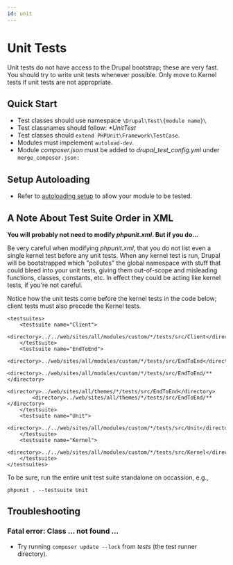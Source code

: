 ```yaml
---
id: unit
---
```

# Unit Tests

Unit tests do not have access to the Drupal bootstrap; these are very fast.  You should try to write unit tests whenever possible.  Only move to Kernel tests if unit tests are not appropriate.

## Quick Start

* Test classes should use namespace `\Drupal\Test\{module name}\`
* Test classnames should follow: _\*UnitTest_
* Test classes should `extend PHPUnit\Framework\TestCase`.
* Modules must impelement `autoload-dev`.
* Module _composer.json_ must be added to _drupal_test_config.yml_ under `merge_composer.json:`

## Setup Autoloading

* Refer to [autoloading setup](@autoload) to allow your module to be tested.

## A Note About Test Suite Order in XML

**You will probably not need to modify _phpunit.xml_. But if you do...**

Be very careful when modifying _phpunit.xml_, that you do not list even a single kernel test before any unit tests.  When any kernel test is run, Drupal will be bootstrapped which "pollutes" the global namespace with stuff that could bleed into your unit tests, giving them out-of-scope and misleading functions, classes, constants, etc.  In effect they could be acting like kernel tests, if you're not careful.

Notice how the unit tests come before the kernel tests in the code below; client tests must also precede the Kernel tests.

    <testsuites>
        <testsuite name="Client">
            <directory>../../web/sites/all/modules/custom/*/tests/src/Client</directory>
        </testsuite>
        <testsuite name="EndToEnd">
            <directory>../web/sites/all/modules/custom/*/tests/src/EndToEnd</directory>
            <directory>../web/sites/all/modules/custom/*/tests/src/EndToEnd/**</directory>
            <directory>../web/sites/all/themes/*/tests/src/EndToEnd</directory>
            <directory>../web/sites/all/themes/*/tests/src/EndToEnd/**</directory>
        </testsuite>
        <testsuite name="Unit">
            <directory>../../web/sites/all/modules/custom/*/tests/src/Unit</directory>
        </testsuite>
        <testsuite name="Kernel">
            <directory>../../web/sites/all/modules/custom/*/tests/src/Kernel</directory>
        </testsuite>
    </testsuites>

To be sure, run the entire unit test suite standalone on occassion, e.g.,

    phpunit . --testsuite Unit

## Troubleshooting

### Fatal error: Class ... not found ...

* Try running `composer update --lock` from _tests_ (the test runner directory).
